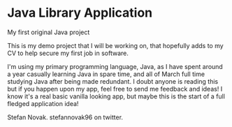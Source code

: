 # Java Library Application
My first original Java project

This is my demo project that I will be working on, that hopefully adds to my CV to help secure my first job in software.

I'm using my primary programming language, Java, as I have spent around a year casually learning Java in spare time, and all of March full time studying Java after being made redundant. I doubt anyone is reading this but if you happen upon my app, feel free to send me feedback and ideas! I know it's a real basic vanilla looking app, but maybe this is the start of a full fledged application idea!

Stefan Novak. stefannovak96 on twitter.
